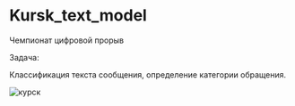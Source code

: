 # Kursk_text_model

Чемпионат цифровой прорыв 

Задача:

Классификация текста сообщения, определение категории обращения. 



![курск](https://user-images.githubusercontent.com/61515881/209782776-bc4a7587-b8f1-4766-967e-06e02cb7f82c.png)
